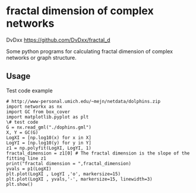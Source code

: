 # fractal dimension of complex networks

DvDxx
https://github.com/DvDxx/fractal_d

Some python programs for calculating fractal dimension of complex networks or graph structure. 

## Usage
Test code example
```
# http://www-personal.umich.edu/~mejn/netdata/dolphins.zip
import networkx as nx
import GC from box_cover
import matplotlib.pyplot as plt
\# test code
G = nx.read_gml("./dophins.gml")
X, Y = GC(G)
LogXI = [np.log10(x) for x in X]
LogYI = [np.log10(y) for y in Y]
z1 = np.polyfit(LogXI, LogYI, 1)
fractal_dimension = z1[0] # The fractal dimension is the slope of the fitting line z1
print("fractal dimension = ",fractal_dimension)
yvals = p1(LogXI)
plt.plot(LogXI , LogYI ,'o', markersize=15)
plt.plot(LogXI , yvals,'-', markersize=15, linewidth=3)
plt.show()
```
